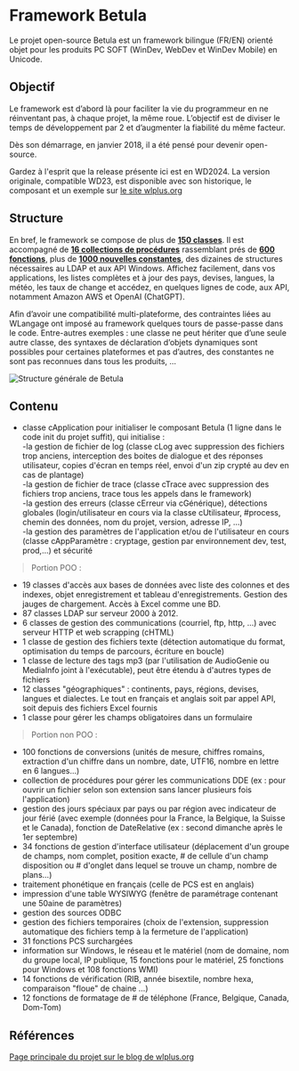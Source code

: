 # Framework Betula
Le projet open-source Betula est un framework bilingue (FR/EN) orienté objet pour les produits PC SOFT (WinDev, WebDev et WinDev Mobile) en Unicode.


## Objectif
Le framework est d’abord là pour faciliter la vie du programmeur en ne réinventant pas, à chaque projet, la même roue.  L’objectif est de diviser le temps de développement par 2 et d’augmenter la fiabilité du même facteur.

Dès son démarrage, en janvier 2018, il a été pensé pour devenir open-source.

Gardez à l'esprit que la release présente ici est en WD2024. La version originale, compatible WD23, est disponible avec son historique, le composant et un exemple sur [le site wlplus.org](https://wlplus.org/betula/get/)
## Structure
En bref, le framework se compose de plus de <ins>**150 classes**</ins>. Il est accompagné de <ins>**16 collections de procédures**</ins> rassemblant prés de <ins>**600 fonctions**</ins>, plus de <ins>**1000 nouvelles constantes**</ins>, des dizaines de structures nécessaires au LDAP et aux API Windows. Affichez facilement, dans vos applications, les listes complètes et à jour des pays, devises, langues, la météo, les taux de change et accédez, en quelques lignes de code, aux API, notamment Amazon AWS et OpenAI (ChatGPT).

Afin d’avoir une compatibilité multi-plateforme, des contraintes liées au WLangage ont imposé au framework quelques tours de passe-passe dans le code. Entre-autres exemples : une classe ne peut hériter que d’une seule autre classe, des syntaxes de déclaration d’objets dynamiques sont possibles pour certaines plateformes et pas d’autres, des constantes ne sont pas reconnues dans tous les produits, …

![Structure générale de Betula](https://i0.wp.com/wlplus.org/wp-content/uploads/2024/01/Betula20240122.png?w=703&ssl=1)
## Contenu
- classe cApplication pour initialiser le composant Betula (1 ligne dans le code init du projet suffit), qui initialise :<br/>
  -la gestion de fichier de log (classe cLog avec suppression des fichiers trop anciens, interception des boites de dialogue et des réponses utilisateur, copies d'écran en temps réel, envoi d'un zip crypté au dev en cas de plantage)<br/>
  -la gestion de fichier de trace (classe cTrace avec suppression des fichiers trop anciens, trace tous les appels dans le framework)<br/>
  -la gestion des erreurs (classe cErreur via cGénérique), détections globales (login/utilisateur en cours via la classe cUtilisateur, #process, chemin des données, nom du projet, version, adresse IP, ...)<br/>
  -la gestion des paramètres de l'application et/ou de l'utilisateur en cours (classe cAppParamètre : cryptage, gestion par environnement dev, test, prod,...) et sécurité<br/>

> Portion POO :
- 19 classes d'accès aux bases de données avec liste des colonnes et des indexes, objet enregistrement et tableau d'enregistrements. Gestion des jauges de chargement. Accès à Excel comme une BD.
- 87 classes LDAP sur serveur 2000 à 2012.
- 6 classes de gestion des communications (courriel, ftp, http, ...) avec serveur HTTP et web scrapping (cHTML)
- 1 classe de gestion des fichiers texte (détection automatique du format, optimisation du temps de parcours, écriture en boucle)
- 1 classe de lecture des tags mp3 (par l'utilisation de AudioGenie ou MediaInfo joint à l'exécutable), peut être étendu à d'autres types de fichiers
- 12 classes "géographiques" : continents, pays, régions, devises, langues et dialectes. Le tout en français et anglais soit par appel API, soit depuis des fichiers Excel fournis
- 1 classe pour gérer les champs obligatoires dans un formulaire

> Portion non POO :
- 100 fonctions de conversions (unités de mesure, chiffres romains, extraction d'un chiffre dans un nombre, date, UTF16, nombre en lettre en 6 langues...)
- collection de procédures pour gérer les communications DDE (ex : pour ouvrir un fichier selon son extension sans lancer plusieurs fois l'application)
- gestion des jours spéciaux par pays ou par région avec indicateur de jour férié (avec exemple (données pour la France, la Belgique, la Suisse et le Canada), fonction de DateRelative (ex : second dimanche après le 1er septembre)
- 34 fonctions de gestion d'interface utilisateur (déplacement d'un groupe de champs, nom complet, position exacte, # de cellule d'un champ disposition ou # d'onglet dans lequel se trouve un champ, nombre de plans...)
- traitement phonétique en français (celle de PCS est en anglais)
- impression d'une table WYSIWYG (fenêtre de paramétrage contenant une 50aine de paramètres)
- gestion des sources ODBC
- gestion des fichiers temporaires (choix de l'extension, suppression automatique des fichiers temp à la fermeture de l'application)
- 31 fonctions PCS surchargées
- information sur Windows, le réseau et le matériel (nom de domaine, nom du groupe local, IP publique, 15 fonctions pour le matériel, 25 fonctions pour Windows et 108 fonctions WMI)
- 14 fonctions de vérification (RIB, année bisextile, nombre hexa, comparaison "floue" de chaine ...)
- 12 fonctions de formatage de # de téléphone (France, Belgique, Canada, Dom-Tom)

## Références
[Page principale du projet sur le blog de wlplus.org](https://wlplus.org/betula/start/)

